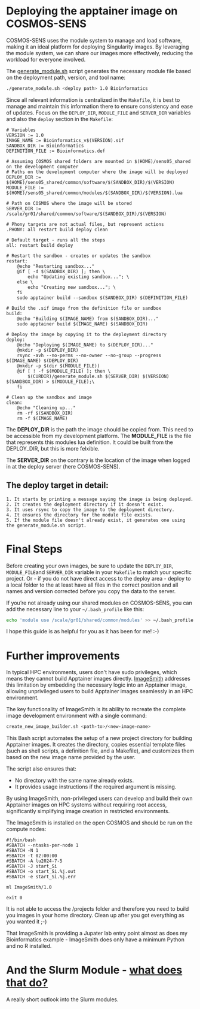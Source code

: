 # Deploying the apptainer image on COSMOS-SENS

COSMOS-SENS uses the module system to manage and load software, making it an ideal platform for deploying Singularity images. By leveraging the module system, we can share our images more effectively, reducing the workload for everyone involved.

The [generate_module.sh](generate_module.sh) script generates the necessary module file based on the deployment path, version, and tool name:

```bash
./generate_module.sh <deploy path> 1.0 Bioinformatics
```

Since all relevant information is centralized in the ``Makefile``, it is best to manage and maintain this information there to ensure consistency and ease of updates.
Focus on the ``DEPLOY_DIR``, ``MODULE_FILE`` and ``SERVER_DIR`` variables and also the ``deploy`` section in the ``Makefile``:


```text
# Variables
VERSION := 1.0
IMAGE_NAME := Bioinformatics_v$(VERSION).sif
SANDBOX_DIR := Bioinformatics
DEFINITION_FILE := Bioinformatics.def

# Assuming COSMOS shared folders are mounted in $(HOME)/sens05_shared on the development computer
# Paths on the development computer where the image will be deployed
DEPLOY_DIR := $(HOME)/sens05_shared/common/software/$(SANDBOX_DIR)/$(VERSION)
MODULE_FILE := $(HOME)/sens05_shared/common/modules/$(SANDBOX_DIR)/$(VERSION).lua

# Path on COSMOS where the image will be stored
SERVER_DIR := /scale/gr01/shared/common/software/$(SANDBOX_DIR)/$(VERSION)

# Phony targets are not actual files, but represent actions
.PHONY: all restart build deploy clean

# Default target - runs all the steps
all: restart build deploy

# Restart the sandbox - creates or updates the sandbox
restart:
	@echo "Restarting sandbox..."
	@if [ -d $(SANDBOX_DIR) ]; then \
		echo "Updating existing sandbox..."; \
	else \
		echo "Creating new sandbox..."; \
	fi
	sudo apptainer build --sandbox $(SANDBOX_DIR) $(DEFINITION_FILE)

# Build the .sif image from the definition file or sandbox
build:
	@echo "Building $(IMAGE_NAME) from $(SANDBOX_DIR)..."
	sudo apptainer build $(IMAGE_NAME) $(SANDBOX_DIR)

# Deploy the image by copying it to the deployment directory
deploy:
	@echo "Deploying $(IMAGE_NAME) to $(DEPLOY_DIR)..."
	@mkdir -p $(DEPLOY_DIR)
	rsync -avh --no-perms --no-owner --no-group --progress $(IMAGE_NAME) $(DEPLOY_DIR)
	@mkdir -p $(dir $(MODULE_FILE))
	@if [ ! -f $(MODULE_FILE) ]; then \
		$(CURDIR)/generate_module.sh $(SERVER_DIR) $(VERSION) $(SANDBOX_DIR) > $(MODULE_FILE);\
	fi

# Clean up the sandbox and image
clean:
	@echo "Cleaning up..."
	rm -rf $(SANDBOX_DIR)
	rm -f $(IMAGE_NAME)
```

The **DEPLOY_DIR** is the path the image chould be copied from. This need to be accessible from my development platform.
The **MODULE_FILE** is the file that represents this modules lua definition. It could be built from the DEPLOY_DIR, but this is more felxible.

The **SERVER_DIR** on the contrary is the location of the image when logged in at the deploy server (here COSMOS-SENS).


## The deploy target in detail:

    1. It starts by printing a message saying the image is being deployed.
    2. It creates the deployment directory if it doesn’t exist.
    3. It uses rsync to copy the image to the deployment directory.
    4. It ensures the directory for the module file exists.
    5. If the module file doesn't already exist, it generates one using the generate_module.sh script.


# Final Steps

Before creating your own images, be sure to update the ``DEPLOY_DIR``, ``MODULE_FILE``and ``SERVER_DIR`` variable in your ``Makefile`` to match your specific project.
Or - if you do not have direct access to the deploy area - deploy to a local folder to the at least have all files in the correct position and all names and version corrected before you copy the data to the server.

If you’re not already using our shared modules on COSMOS-SENS, you can add the necessary line to your ``~/.bash_profile`` like this:

```bash
echo 'module use /scale/gr01/shared/common/modules' >> ~/.bash_profile
```

I hope this guide is as helpful for you as it has been for me! :-)

# Further improvements

In typical HPC environments, users don't have sudo privileges, which means they cannot build Apptainer images directly. [ImageSmith](git@github.com:stela2502/ImageSmith.git) addresses this limitation by embedding the necessary logic into an Apptainer image, allowing unprivileged users to build Apptainer images seamlessly in an HPC environment.

The key functionality of ImageSmith is its ability to recreate the complete image development environment with a single command:

```bash
create_new_image_builder.sh <path-to>/<new-image-name>
```

This Bash script automates the setup of a new project directory for building Apptainer images. It creates the directory, copies essential template files (such as shell scripts, a definition file, and a Makefile), and customizes them based on the new image name provided by the user.

The script also ensures that:
- No directory with the same name already exists.
- It provides usage instructions if the required argument is missing.

By using ImageSmith, non-privileged users can develop and build their own Apptainer images on HPC systems without requiring root access, significantly simplifying image creation in restricted environments.

The ImageSmith is installed on the open COSMOS and should be run on the compute nodes:

```text
#!/bin/bash
#SBATCH --ntasks-per-node 1
#SBATCH -N 1
#SBATCH -t 02:00:00
#SBATCH -A lu2024-7-5
#SBATCH -J start_Si
#SBATCH -o start_Si.%j.out
#SBATCH -e start_Si.%j.err

ml ImageSmith/1.0

exit 0
```

It is not able to access the /projects folder and therefore you need to build you images in your home directory. Clean up after you got everything as you wanted it ;-)

That ImageSmith is providing a Jupater lab entry point almost as does my Bioinformatics example - ImageSmith does only have a minimum Python and no R installed.

# And the Slurm Module - [what does that do?](./SlurmModule.md)

A really short outlook into the Slurm modules.